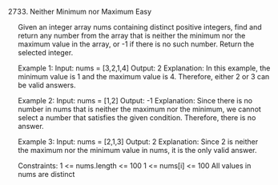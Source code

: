2733. Neither Minimum nor Maximum
Easy

Given an integer array nums containing distinct positive integers, find and return any number from the array that is neither the minimum nor the maximum value in the array, or -1 if there is no such number.
Return the selected integer.

Example 1:
Input: nums = [3,2,1,4]
Output: 2
Explanation: In this example, the minimum value is 1 and the maximum value is 4. Therefore, either 2 or 3 can be valid answers.

Example 2:
Input: nums = [1,2]
Output: -1
Explanation: Since there is no number in nums that is neither the maximum nor the minimum, we cannot select a number that satisfies the given condition. Therefore, there is no answer.

Example 3:
Input: nums = [2,1,3]
Output: 2
Explanation: Since 2 is neither the maximum nor the minimum value in nums, it is the only valid answer. 
 
Constraints:
1 <= nums.length <= 100
1 <= nums[i] <= 100
All values in nums are distinct
